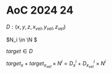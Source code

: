# AoC 2024 24

$D : (x, y, z, x_{vel}, y_{vel}, z_{vel})$

$N_i \in \N $

$target \in D$

$target_x + target_{x_{vel}} \times N^i = D^i_x + D^i_{x_{vel} 
} \times N^i$
